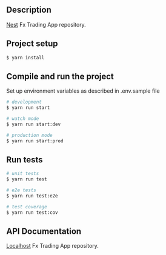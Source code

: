 

## Description

[Nest](https://github.com/nestjs/nest) Fx Trading App repository.

## Project setup

```bash
$ yarn install
```

## Compile and run the project

Set up environment variables as described in .env.sample file

```bash
# development
$ yarn run start

# watch mode
$ yarn run start:dev

# production mode
$ yarn run start:prod
```

## Run tests

```bash
# unit tests
$ yarn run test

# e2e tests
$ yarn run test:e2e

# test coverage
$ yarn run test:cov
```

## API Documentation
[Localhost](http://localhost/docs) Fx Trading App repository.
